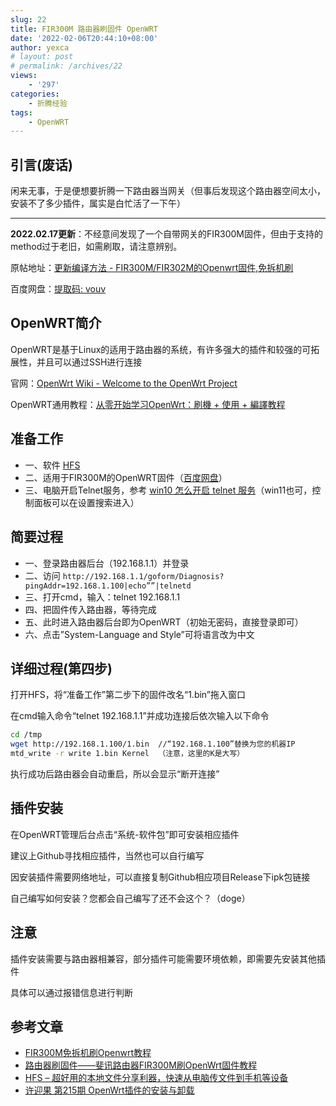 ```yaml
---
slug: 22
title: FIR300M 路由器刷固件 OpenWRT
date: '2022-02-06T20:44:10+08:00'
author: yexca
# layout: post
# permalink: /archives/22
views:
    - '297'
categories:
    - 折腾经验
tags:
    - OpenWRT
---
```


## 引言(废话)

闲来无事，于是便想要折腾一下路由器当网关（但事后发现这个路由器空间太小，安装不了多少插件，属实是白忙活了一下午）

- - - - - -

**2022.02.17更新**：不经意间发现了一个自带网关的FIR300M固件，但由于支持的method过于老旧，如需刷取，请注意辨别。

原帖地址：[更新编译方法 - FIR300M/FIR302M的Openwrt固件,免拆机刷](https://www.right.com.cn/forum/thread-148831-1-1.html)

百度网盘：[提取码: vouv](http://pan.baidu.com/s/1i31hf5F)

## OpenWRT简介

OpenWRT是基于Linux的适用于路由器的系统，有许多强大的插件和较强的可拓展性，并且可以通过SSH进行连接

官网：[OpenWrt Wiki - Welcome to the OpenWrt Project](https://openwrt.org/)

OpenWRT通用教程：[从零开始学习OpenWrt：刷機 + 使用 + 編譯教程](https://upsangel.com/openwrt/openwrt-beginner-guide/)

## 准备工作

- 一、软件 [HFS](http://www.rejetto.com/hfs/?f=dl)
- 二、适用于FIR300M的OpenWRT固件（[百度网盘](https://pan.baidu.com/s/1hqCeFwK)）
- 三、电脑开启Telnet服务，参考 [win10 怎么开启 telnet 服务](https://jingyan.baidu.com/article/fb48e8bee0d7446e622e143d.html)（win11也可，控制面板可以在设置搜索进入）

## 简要过程

- 一、登录路由器后台（192.168.1.1）并登录
- 二、访问 `http://192.168.1.1/goform/Diagnosis?pingAddr=192.168.1.100|echo””|telnetd`
- 三、打开cmd，输入：telnet 192.168.1.1
- 四、把固件传入路由器，等待完成
- 五、此时进入路由器后台即为OpenWRT（初始无密码，直接登录即可）
- 六、点击”System-Language and Style”可将语言改为中文

## 详细过程(第四步)

打开HFS，将“准备工作”第二步下的固件改名“1.bin”拖入窗口

在cmd输入命令“telnet 192.168.1.1”并成功连接后依次输入以下命令

```bash
cd /tmp
wget http://192.168.1.100/1.bin  //“192.168.1.100”替换为您的机器IP
mtd_write -r write 1.bin Kernel  （注意，这里的K是大写）
```

执行成功后路由器会自动重启，所以会显示“断开连接”

## 插件安装

在OpenWRT管理后台点击“系统-软件包”即可安装相应插件

建议上Github寻找相应插件，当然也可以自行编写

因安装插件需要网络地址，可以直接复制Github相应项目Release下ipk包链接

自己编写如何安装？您都会自己编写了还不会这个？（doge）

## 注意

插件安装需要与路由器相兼容，部分插件可能需要环境依赖，即需要先安装其他插件

具体可以通过报错信息进行判断

## 参考文章

- [FIR300M免拆机刷Openwrt教程](https://www.zmrbk.com/post-2694.html)
- [路由器刷固件——斐讯路由器FIR300M刷OpenWrt固件教程](https://blog.csdn.net/weixin_43272781/article/details/101924041)
- [HFS – 超好用的本地文件分享利器，快速从电脑传文件到手机等设备](https://zhuanlan.zhihu.com/p/50220212)
- [许迎果 第215期 OpenWrt插件的安装与卸载](https://zhuanlan.zhihu.com/p/367819050)
